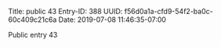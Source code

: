 Title: public 43
Entry-ID: 388
UUID: f56d0a1a-cfd9-54f2-ba0c-60c409c21c6a
Date: 2019-07-08 11:46:35-07:00

Public entry 43
